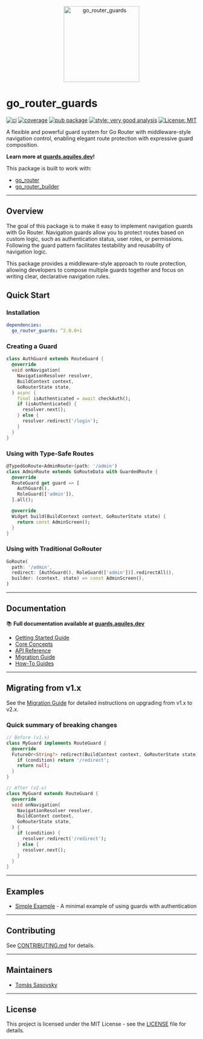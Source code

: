 <div align="center">
  <img src="https://guards.aquiles.dev/icon.png" alt="go_router_guards" width="200"/>
</div>

# go_router_guards

[![ci][ci_badge]][ci_link]
[![coverage][coverage_badge]][ci_link]
[![pub package][pub_badge]][pub_link]
[![style: very good analysis][very_good_analysis_badge]][very_good_analysis_link]
[![License: MIT][license_badge]][license_link]

A flexible and powerful guard system for Go Router with middleware-style navigation control, enabling elegant route protection with expressive guard composition.

**Learn more at [guards.aquiles.dev](https://guards.aquiles.dev)!**

This package is built to work with:

- [go_router](https://pub.dev/packages/go_router)
- [go_router_builder](https://pub.dev/packages/go_router_builder)

---

[ci_badge]: https://github.com/tomassasovsky/go_router_guards/workflows/ci/badge.svg
[ci_link]: https://github.com/tomassasovsky/go_router_guards/actions/workflows/main.yaml
[coverage_badge]: https://codecov.io/gh/tomassasovsky/go_router_guards/master/graph/badge.svg
[pub_badge]: https://img.shields.io/pub/v/go_router_guards.svg
[pub_link]: https://pub.dev/packages/go_router_guards
[license_badge]: https://img.shields.io/badge/License-MIT-yellow.svg
[license_link]: LICENSE
[very_good_analysis_badge]: https://img.shields.io/badge/style-very_good_analysis-B22C89.svg
[very_good_analysis_link]: https://pub.dev/packages/very_good_analysis

## Overview

The goal of this package is to make it easy to implement navigation guards with Go Router. Navigation guards allow you to protect routes based on custom logic, such as authentication status, user roles, or permissions. Following the guard pattern facilitates testability and reusability of navigation logic.

This package provides a middleware-style approach to route protection, allowing developers to compose multiple guards together and focus on writing clear, declarative navigation rules.

## Quick Start

### Installation

```yaml
dependencies:
  go_router_guards: ^2.0.0+1
```

### Creating a Guard

```dart
class AuthGuard extends RouteGuard {
  @override
  void onNavigation(
    NavigationResolver resolver,
    BuildContext context,
    GoRouterState state,
  ) async {
    final isAuthenticated = await checkAuth();
    if (isAuthenticated) {
      resolver.next();
    } else {
      resolver.redirect('/login');
    }
  }
}
```

### Using with Type-Safe Routes

```dart
@TypedGoRoute<AdminRoute>(path: '/admin')
class AdminRoute extends GoRouteData with GuardedRoute {
  @override
  RouteGuard get guard => [
    AuthGuard(),
    RoleGuard(['admin']),
  ].all();

  @override
  Widget build(BuildContext context, GoRouterState state) {
    return const AdminScreen();
  }
}
```

### Using with Traditional GoRouter

```dart
GoRoute(
  path: '/admin',
  redirect: [AuthGuard(), RoleGuard(['admin'])].redirectAll(),
  builder: (context, state) => const AdminScreen(),
)
```

---

## Documentation

📚 **Full documentation available at [guards.aquiles.dev](https://guards.aquiles.dev)**

- [Getting Started Guide](https://guards.aquiles.dev/tutorials/get-started/)
- [Core Concepts](https://guards.aquiles.dev/explanation/core-concepts/)
- [API Reference](https://guards.aquiles.dev/reference/api-overview/)
- [Migration Guide](https://guards.aquiles.dev/guides/migration/)
- [How-To Guides](https://guards.aquiles.dev/how-to/compose-guards/)

---

## Migrating from v1.x

See the [Migration Guide](https://guards.aquiles.dev/guides/migration/) for detailed instructions on upgrading from v1.x to v2.x.

### Quick summary of breaking changes

```dart
// Before (v1.x)
class MyGuard implements RouteGuard {
  @override
  FutureOr<String?> redirect(BuildContext context, GoRouterState state) {
    if (condition) return '/redirect';
    return null;
  }
}

// After (v2.x)
class MyGuard extends RouteGuard {
  @override
  void onNavigation(
    NavigationResolver resolver,
    BuildContext context,
    GoRouterState state,
  ) {
    if (condition) {
      resolver.redirect('/redirect');
    } else {
      resolver.next();
    }
  }
}
```

---

## Examples

- [Simple Example](https://github.com/tomassasovsky/go_router_guards/tree/master/example) - A minimal example of using guards with authentication

---

## Contributing

See [CONTRIBUTING.md](CONTRIBUTING.md) for details.

---

## Maintainers

- [Tomás Sasovsky](https://github.com/tomassasovsky)

---

## License

This project is licensed under the MIT License - see the [LICENSE](LICENSE) file for details.
